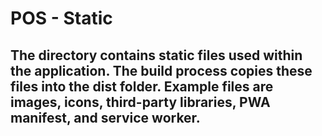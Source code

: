 # POS - Static

## The directory contains static files used within the application. The build process copies these files into the dist folder. Example files are images, icons, third-party libraries, PWA manifest, and service worker.